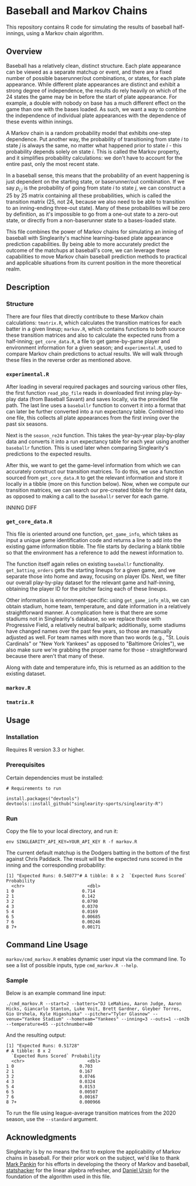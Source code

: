 # Baseball and Markov Chains

This repository contains R code for simulating the results of baseball half-innings, using a Markov chain algorithm.

## Overview

Baseball has a relatively clean, distinct structure. Each plate appearance can be viewed as a separate matchup or event, and there are a fixed number of possible baserunner/out combinations, or states, for each plate appearance. While different plate appearances are distinct and exhibit a strong degree of independence, the results do rely heavily on which of the 24 states the game may be in before the start of plate appearance. For example, a double with nobody on base has a much different effect on the game than one with the bases loaded. As such, we want a way to combine the independence of individual plate appearances with the dependence of these events within innings. 

A Markov chain is a random probability model that exhibits one-step dependence. Put another way, the probability of transitioning from state *i* to state *j* is always the same, no matter what happened prior to state *i* - this probability depends solely on state *i*. This is called the Markov property, and it simplifies probability calculations: we don't have to account for the entire past, only the most recent state. 

In a baseball sense, this means that the probability of an event happening is just dependent on the starting state, or baserunner/out combination. If we say *p<sub>i,j</sub>* is the probability of going from state *i* to state *j*, we can construct a 25 by 25 matrix containing all these probabilities, which is called the transition matrix (25, not 24, because we also need to be able to transition to an inning-ending three-out state). Many of these probabilities will be zero by definition, as it's impossible to go from a one-out state to a zero-out state, or directly from a non-baserunner state to a bases-loaded state. 

This file combines the power of Markov chains for simulating an inning of baseball with Singlearity's machine learning-based plate appearance prediction capabilities. By being able to more accurately predict the outcome of the matchups at baseball's core, we can leverage these capabilities to move Markov chain baseball prediction methods to practical and applicable situations from its current position in the more theoretical realm.

## Description

### Structure

There are four files that directly contribute to these Markov chain calculations: `tmatrix.R`, which calculates the transition matrices for each batter in a given lineup; `markov.R`, which contains functions to both source these transition matrices and also to calculate the expected runs from a half-inning; `get_core_data.R`, a file to get game-by-game player and environment information for a given season; and `experimental.R`, used to compare Markov chain predictions to actual results. We will walk through these files in the reverse order as mentioned above.

### `experimental.R`

After loading in several required packages and sourcing various other files, the first function `read_pbp_file` reads in downloaded first inning play-by-play data (from Baseball Savant) and saves locally, via the provided file path. The last line uses a `baseballr` function to convert it into a format that can later be further converted into a run expectancy table. Combined into one file, this collects all plate appearances from the first inning over the past six seasons.

Next is the `season_re24` function. This takes the year-by-year play-by-play data and converts it into a run expectancy table for each year using another `baseballr` function. This is used later when comparing Singlearity's predictions to the expected results.

After this, we want to get the game-level information from which we can accurately construct our transition matrices. To do this, we use a function sourced from `get_core_data.R` to get the relevant information and store it locally in a tibble (more on this function below). Now, when we compute our transition matrices, we can search our pre-created tibble for the right data, as opposed to making a call to the `baseballr` server for each game.

INNING DIFF

### `get_core_data.R`

This file is oriented around one function, `get_game_info`, which takes as input a unique game identification code and returns a line to add into the existing game information tibble. The file starts by declaring a blank tibble so that the environment has a reference to add the newest information to.

The function itself again relies on existing `baseballr` functionality. `get_batting_orders` gets the starting lineups for a given game, and we separate those into home and away, focusing on player IDs. Next, we filter our overall play-by-play dataset for the relevant game and half-inning, obtaining the player ID for the pitcher facing each of these lineups. 

Other information is environment-specific: using `get_game_info_mlb`, we can obtain stadium, home team, temperature, and date information in a relatively straightforward manner. A complication here is that there are some stadiums not in Singlearity's database, so we replace those with Progressive Field, a relatively neutral ballpark; additionally, some stadiums have changed names over the past few years, so those are manually adjusted as well. For team names with more than two words (e.g., "St. Louis Cardinals" or "New York Yankees" as opposed to "Baltimore Orioles"), we also make sure we're grabbing the proper name for those - straightforward because there aren't that many of these.

Along with date and temperature info, this is returned as an addition to the existing dataset.

### `markov.R`

### `tmatrix.R`

## Usage

### Installation

Requires R version 3.3 or higher.

### Prerequisites

Certain dependencies must be installed: 

```
# Requirements to run

install.packages("devtools")
devtools::install_github("singlearity-sports/singlearity-R")
```

### Run

Copy the file to your local directory, and run it:

```
env SINGLEARITY_API_KEY=YOUR_API_KEY R -f markov.R
```

The current default matchup is the Dodgers batting in the bottom of the first against Chris Paddack. The result will be the expected runs scored in the inning and the corresponding probability:

```
[1] "Expected Runs: 0.54077"# A tibble: 8 x 2  `Expected Runs Scored` Probability
  <chr>                        <dbl>
1 0                          0.714  
2 1                          0.142  
3 2                          0.0790 
4 3                          0.0370 
5 4                          0.0169 
6 5                          0.00685
7 6                          0.00246
8 7+                         0.00171
```

## Command Line Usage

`markov/cmd_markov.R` enables dynamic user input via the command line. To see a list of possible inputs, type `cmd_markov.R --help`. 

### Sample

Below is an example command line input:

`./cmd_markov.R --start=2 --batters="DJ LeMahieu, Aaron Judge, Aaron Hicks, Giancarlo Stanton, Luke Voit, Brett Gardner, Gleyber Torres, Gio Urshela, Kyle Higashioka" --pitcher="Tyler Glasnow" --venue="Yankee Stadium" --hometeam="Yankees" --inning=3 --outs=1 --on2b --temperature=65 --pitchnumber=40`

And the resulting output:

```
[1] "Expected Runs: 0.51728"
# A tibble: 8 x 2
  `Expected Runs Scored` Probability
  <chr>                        <dbl>
1 0                         0.703   
2 1                         0.167   
3 2                         0.0746  
4 3                         0.0324  
5 4                         0.0153  
6 5                         0.00507 
7 6                         0.00167 
8 7+                        0.000966
```

To run the file using league-average transition matrices from the 2020 season, use the `--standard` argument.

## Acknowledgments

Singlearity is by no means the first to explore the applicability of Markov chains in baseball. For their prior work on the subject, we'd like to thank [Mark Pankin](http://www.pankin.com/markov/theory.htm) for his efforts in developing the theory of Markov and baseball, [statshacker](http://statshacker.com/blog/2018/05/07/the-markov-chain-model-of-baseball) for the linear algebra refresher, and [Daniel Ursin](https://dc.uwm.edu/cgi/viewcontent.cgi?article=1969&context=etd) for the foundation of the algorithm used in this file.
